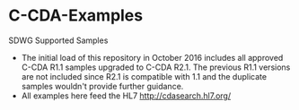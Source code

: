 # C-CDA-Examples
SDWG Supported Samples

* The initial load of this repository in October 2016 includes all approved C-CDA R1.1 samples upgraded to C-CDA R2.1. The previous R1.1 versions are not included since R2.1 is compatible with 1.1 and the duplicate samples wouldn't provide further guidance.
* All examples here feed the HL7 http://cdasearch.hl7.org/ 
